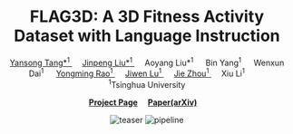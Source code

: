<div align="center">
<h1>
  FLAG3D: A 3D Fitness Activity Dataset with Language Instruction
</h1>

<div>
    <a href="https://andytang15.github.io/">
        Yansong Tang*<sup>1</sup>
    </a>&emsp;
    <a href="https://moonsliu.github.io/">
        Jinpeng Liu*<sup>1</sup>
    </a>&emsp;
    <!-- </br>Tsinghua University -->
    <a>
        Aoyang Liu*<sup>1</sup>
    </a>&emsp;
    <!-- </br>Tsinghua University -->
    <a>
        Bin Yang<sup>1</sup>
    </a>&emsp;
    <!-- </br>Tsinghua University -->
    <a>
        Wenxun Dai<sup>1</sup>
    </a>&emsp;
    <!-- </br>Tsinghua University -->
    <a href="https://raoyongming.github.io/">
        Yongming Rao<sup>1</sup>
    </a>&emsp;
    <!-- </br>Tsinghua University -->
    <a href="https://scholar.google.com/citations?user=TN8uDQoAAAAJ&hl=en&authuser=1">
        Jiwen Lu<sup>1</sup>
    </a>&emsp;
    <a href="https://scholar.google.com/citations?user=6a79aPwAAAAJ&hl=en&authuser=1">
        Jie Zhou<sup>1</sup>
    </a>&emsp;
      <a https://scholar.google.com/citations?hl=zh-CN&user=Xrh1OIUAAAAJ&view_op=list_works&sortby=pubdate">
        Xiu Li<sup>1</sup>
    </a>&emsp;
    <!-- </br>Tsinghua University -->
    </li>&emsp;
    <br>
    <sup>1</sup>Tsinghua University
</div>

<strong><a href='https://moonsliu.github.io/Pro-Motion/' target='_blank'>Project Page</a></strong>&emsp;
<strong><a href='https://arxiv.org/pdf/2312.14828.pdf'>Paper(arXiv)</a></strong>&emsp;

![teaser](images/teaser.png)
![pipeline](images/pipeline.png)
